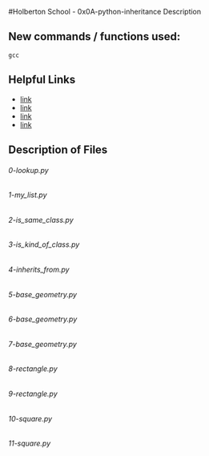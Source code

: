 #Holberton School - 0x0A-python-inheritance
Description

## New commands / functions used:
``gcc``

## Helpful Links
* [link](https://docs.python.org/3.4/tutorial/classes.html#inheritance)
* [link](https://docs.python.org/3.4/tutorial/classes.html#multiple-inheritance)
* [link](https://www.packtpub.com/books/content/inheritance-python)
* [link](https://www.youtube.com/watch?v=d8kCdLCi6Lk)

## Description of Files
<h6>0-lookup.py</h6>

<h6>1-my_list.py</h6>

<h6>2-is_same_class.py</h6>

<h6>3-is_kind_of_class.py</h6>

<h6>4-inherits_from.py</h6>

<h6>5-base_geometry.py</h6>

<h6>6-base_geometry.py</h6>

<h6>7-base_geometry.py</h6>

<h6>8-rectangle.py</h6>

<h6>9-rectangle.py</h6>

<h6>10-square.py</h6>

<h6>11-square.py</h6>

